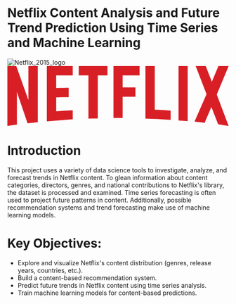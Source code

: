 # Netflix Content Analysis and Future Trend Prediction Using Time Series and Machine Learning

![Netflix_2015_logo](https://github.com/user-attachments/assets/0bdd05b5-389b-46aa-8728-10cd6819c871)<svg xmlns="http://www.w3.org/2000/svg" width="1024" height="276.742" viewBox="0 0 1024 276.742"><path d="M140.803 258.904c-15.404 2.705-31.079 3.516-47.294 5.676l-49.458-144.856v151.073c-15.404 1.621-29.457 3.783-44.051 5.945v-276.742h41.08l56.212 157.021v-157.021h43.511v258.904zm85.131-157.558c16.757 0 42.431-.811 57.835-.811v43.24c-19.189 0-41.619 0-57.835.811v64.322c25.405-1.621 50.809-3.785 76.482-4.596v41.617l-119.724 9.461v-255.39h119.724v43.241h-76.482v58.105zm237.284-58.104h-44.862v198.908c-14.594 0-29.188 0-43.239.539v-199.447h-44.862v-43.242h132.965l-.002 43.242zm70.266 55.132h59.187v43.24h-59.187v98.104h-42.433v-239.718h120.808v43.241h-78.375v55.133zm148.641 103.507c24.594.539 49.456 2.434 73.51 3.783v42.701c-38.646-2.434-77.293-4.863-116.75-5.676v-242.689h43.24v201.881zm109.994 49.457c13.783.812 28.377 1.623 42.43 3.242v-254.58h-42.43v251.338zm231.881-251.338l-54.863 131.615 54.863 145.127c-16.217-2.162-32.432-5.135-48.648-7.838l-31.078-79.994-31.617 73.51c-15.678-2.705-30.812-3.516-46.484-5.678l55.672-126.75-50.269-129.992h46.482l28.377 72.699 30.27-72.699h47.295z" fill="#d81f26"/></svg>

# Introduction
This project uses a variety of data science tools to investigate, analyze, and forecast trends in Netflix content. 
To glean information about content categories, directors, genres, and national contributions to Netflix's library, the dataset is processed and examined. 
Time series forecasting is often used to project future patterns in content. Additionally, possible recommendation systems and trend forecasting make use 
of machine learning models.

# Key Objectives:
- Explore and visualize Netflix's content distribution (genres, release years, countries, etc.).
- Build a content-based recommendation system.
- Predict future trends in Netflix content using time series analysis.
- Train machine learning models for content-based predictions.
